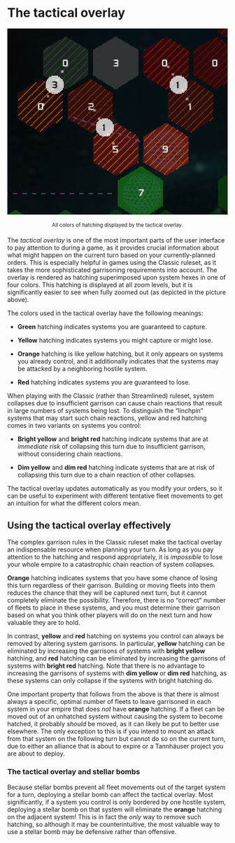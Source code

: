 # The tactical overlay

<div align="center">

[tactical-overlay.png]: images/tactical-overlay.png

[![A screenshot of the tactical overlay.][tactical-overlay.png]][tactical-overlay.png]

<sup>All colors of hatching displayed by the tactical overlay.</sup>

</div>

The *tactical overlay* is one of the most important parts of the user interface to pay attention to during a game, as it provides crucial information about what might happen on the current turn based on your currently-planned orders. This is especially helpful in games using the Classic ruleset, as it takes the more sophisticated garrisoning requirements into account. The overlay is rendered as hatching superimposed upon system hexes in one of four colors. This hatching is displayed at all zoom levels, but it is significantly easier to see when fully zoomed out (as depicted in the picture above).

The colors used in the tactical overlay have the following meanings:

* **Green** hatching indicates systems you are guaranteed to capture.

* **Yellow** hatching indicates systems you might capture or might lose.

* **Orange** hatching is like yellow hatching, but it only appears on systems you already control, and it additionally indicates that the systems may be attacked by a neighboring hostile system.

* **Red** hatching indicates systems you are guaranteed to lose.

When playing with the Classic (rather than Streamlined) ruleset, system collapses due to insufficient garrison can cause chain reactions that result in large numbers of systems being lost. To distinguish the “linchpin” systems that may start such chain reactions, yellow and red hatching comes in two variants on systems you control:

* **Bright yellow** and **bright red** hatching indicate systems that are at *immediate risk* of collapsing this turn due to insufficient garrison, without considering chain reactions.

* **Dim yellow** and **dim red** hatching indicate systems that are at risk of collapsing this turn due to a chain reaction of other collapses.

The tactical overlay updates automatically as you modify your orders, so it can be useful to experiment with different tentative fleet movements to get an intuition for what the different colors mean.

## Using the tactical overlay effectively

The complex garrison rules in the Classic ruleset make the tactical overlay an indispensable resource when planning your turn. As long as you pay attention to the hatching and respond appropriately, it is *impossible* to lose your whole empire to a catastrophic chain reaction of system collapses.

**Orange** hatching indicates systems that you have some chance of losing this turn regardless of their garrison. Building or moving fleets into them reduces the chance that they will be captured next turn, but it cannot completely eliminate the possibility. Therefore, there is no “correct” number of fleets to place in these systems, and you must determine their garrison based on what you think other players will do on the next turn and how valuable they are to hold.

In contrast, **yellow** and **red** hatching on systems you control can always be removed by altering system garrisons. In particular, **yellow** hatching can be eliminated by increasing the garrisons of systems with **bright yellow** hatching, and **red** hatching can be eliminated by increasing the garrisons of systems with **bright red** hatching. Note that there is no advantage to increasing the garrisons of systems with **dim yellow** or **dim red** hatching, as these systems can only collapse if the systems with bright hatching do.

One important property that follows from the above is that there is almost always a specific, optimal number of fleets to leave garrisoned in each system in your empire that does *not* have **orange** hatching. If a fleet can be moved out of an unhatched system without causing the system to become hatched, it probably *should* be moved, as it can likely be put to better use elsewhere. The only exception to this is if you intend to mount an attack from that system on the following turn but cannot do so on the current turn, due to either an alliance that is about to expire or a Tannhäuser project you are about to deploy.

### The tactical overlay and stellar bombs

Because stellar bombs prevent all fleet movements out of the target system for a turn, deploying a stellar bomb can affect the tactical overlay. Most significantly, if a system you control is only bordered by one hostile system, deploying a stellar bomb on that system will eliminate the **orange** hatching on the adjacent system! This is in fact the *only* way to remove such hatching, so although it may be counterintuitive, the most valuable way to use a stellar bomb may be defensive rather than offensive.
